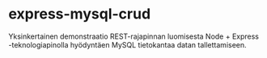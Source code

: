 # express-mysql-crud
Yksinkertainen demonstraatio REST-rajapinnan luomisesta Node + Express -teknologiapinolla hyödyntäen MySQL tietokantaa datan tallettamiseen.
